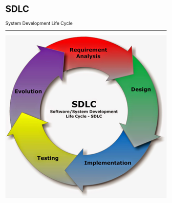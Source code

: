# SDLC
System Development Life Cycle
_____________________________
![alt tag](https://github.com/PurwantoGZ/SDLC/blob/master/SDLC_-_Software_Development_Life_Cycle.jpg)

